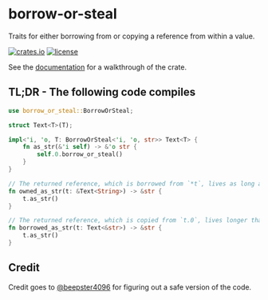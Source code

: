 # borrow-or-steal

Traits for either borrowing from or copying a reference from within a value.

[![crates.io](https://img.shields.io/crates/v/borrow-or-steal.svg)](https://crates.io/crates/borrow-or-steal)
[![license](https://img.shields.io/github/license/yescallop/borrow-or-steal?color=blue)](/LICENSE)

See the [documentation](https://docs.rs/borrow-or-steal) for a walkthrough of the crate.

## TL;DR - The following code compiles

```rust
use borrow_or_steal::BorrowOrSteal;

struct Text<T>(T);

impl<'i, 'o, T: BorrowOrSteal<'i, 'o, str>> Text<T> {
    fn as_str(&'i self) -> &'o str {
        self.0.borrow_or_steal()
    }
}

// The returned reference, which is borrowed from `*t`, lives as long as `t`.
fn owned_as_str(t: &Text<String>) -> &str {
    t.as_str()
}

// The returned reference, which is copied from `t.0`, lives longer than `t`.
fn borrowed_as_str(t: Text<&str>) -> &str {
    t.as_str()
}
```

## Credit

Credit goes to [@beepster4096](https://github.com/beepster4096) for figuring out a safe version of the code.
